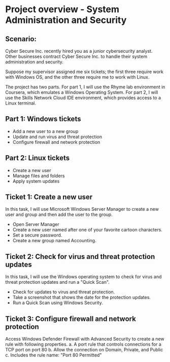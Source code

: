 # Project overview - System Administration and Security

## Scenario:
Cyber Secure Inc. recently hired you as a junior cybersecurity analyst. Other businesses contract Cyber Secure Inc. to handle their system administration and security.

Suppose my supervisor assigned me six tickets; the first three require work with Windows OS, and the other three require me to work with Linux.

The project has two parts. For part 1, I will use the Rhyme lab environment in Coursera, which emulates a Windows Operating System. 
For part 2, I will use the Skills Network Cloud IDE environment, which provides access to a Linux terminal.

## Part 1: Windows tickets
- Add a new user to a new group
- Update and run virus and threat protection
- Configure firewall and network protection

## Part 2: Linux tickets
- Create a new user
- Manage files and folders
- Apply system updates

## Ticket 1: Create a new user
In this task, I will use Microsoft Windows Server Manager to create a new user and group and then add the user to the group.

- Open Server Manager
- Create a new user named after one of your favorite cartoon characters.
- Set a secure password.
- Create a new group named Accounting.

## Ticket 2: Check for virus and threat protection updates
In this task, I will use the Windows operating system to check for virus and threat protection updates and run a "Quick Scan".

- Check for updates to virus and threat protection.
- Take a screenshot that shows the date for the protection updates.
- Run a Quick Scan using Windows Security.

## Ticket 3: Configure firewall and network protection
Access Windows Defender Firewall with Advanced Security to create a new rule with following properties.
a. A port rule that controls connections for a TCP port on port 80
b. Allow the connection on Domain, Private, and Public
c. Includes the rule name: "Port 80 Permitted"
